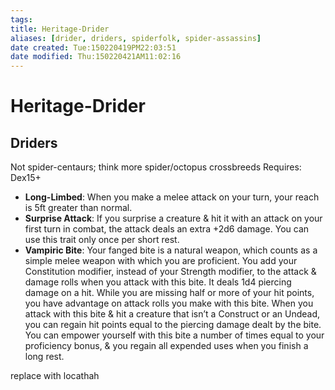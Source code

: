 ```yaml
---
tags: 
title: Heritage-Drider
aliases: [drider, driders, spiderfolk, spider-assassins]
date created: Tue:150220419PM22:03:51
date modified: Thu:150220421AM11:02:16
---
```

# Heritage-Drider

## Driders
Not spider-centaurs; think more spider/octopus crossbreeds
Requires: Dex15+
- **Long-Limbed**: When you make a melee attack on your turn, your reach is 5ft greater than normal.
- **Surprise Attack**: If you surprise a creature & hit it with an attack on your first turn in combat, the attack deals an extra +2d6 damage. You can use this trait only once per short rest.
- **Vampiric Bite**: Your fanged bite is a natural weapon, which counts as a simple melee weapon with which you are proficient. You add your Constitution modifier, instead of your Strength modifier, to the attack & damage rolls when you attack with this bite. It deals 1d4 piercing damage on a hit. While you are missing half or more of your hit points, you have advantage on attack rolls you make with this bite. When you attack with this bite & hit a creature that isn’t a Construct or an Undead, you can regain hit points equal to the piercing damage dealt by the bite. You can empower yourself with this bite a number of times equal to your proficiency bonus, & you regain all expended uses when you finish a long rest.


replace with locathah
